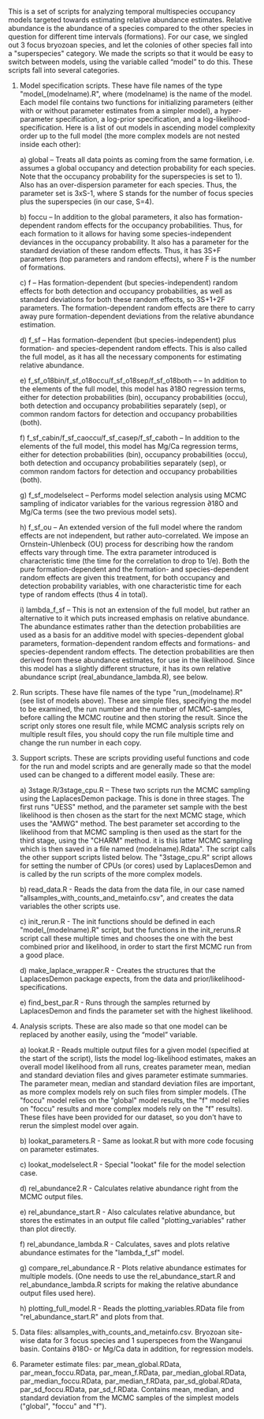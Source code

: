 This is a set of scripts for analyzing temporal multispecies occupancy models targeted towards estimating relative abundance estimates. Relative abundance is the abundance of a species compared to the other species in question for different time intervals (formations). For our case, we singled out 3 focus bryozoan species, and let the colonies of other species fall into a "superspecies" category. We made the scripts so that it would be easy to switch between models, using the variable called “model” to do this. These scripts fall into several categories.

1. Model specification scripts. These have file names of the type "model_(modelname).R", where (modelname) is the name of the model. Each model file contains two functions for initializing parameters (either with or without parameter estimates from a simpler model), a hyper-parameter specification, a log-prior specification, and a log-likelihood-specification. Here is a list of out models in ascending model complexity order up to the full model (the more complex models are not nested inside each other):

      a) global – Treats all data points as coming from the same formation, i.e. assumes a global occupancy and detection probability for each species. Note that the occupancy probability for the superspecies is set to 1). Also has an over-dispersion parameter for each species. Thus, the parameter set is 3xS-1, where S stands for the number of focus species plus the superspecies (in our case, S=4). 

      b) foccu – In addition to the global parameters, it also has formation-dependent random effects for the occupancy probabilities. Thus, for each formation to it allows for having some species-independent deviances in the occupancy probability. It also has a parameter for the standard deviation of these random effects. Thus, it has 3S+F parameters (top parameters and random effects), where F is the number of formations.  

      c) f – Has formation-dependent (but species-independent) random effects for both detection and occupancy probabilities, as well as standard deviations for both these random effects, so 3S+1+2F parameters. The formation-dependent random effects are there to carry away pure formation-dependent deviations from the relative abundance estimation.

      d) f_sf – Has formation-dependent (but species-independent) plus formation- and species-dependent random effects. This is also called the full model, as it has all the necessary components for estimating relative abundance. 

      e) f_sf_o18bin/f_sf_o18occu/f_sf_o18sep/f_sf_o18both – – In addition to the elements of the full  model, this model has ∂18O regression terms, either for detection probabilities (bin), occupancy probabilities (occu), both detection and occupancy probabilities separately (sep), or common random factors for detection and occupancy probabilities (both). 

      f) f_sf_cabin/f_sf_caoccu/f_sf_casep/f_sf_caboth – In addition to the elements of the full  model, this model has Mg/Ca regression terms, either for detection probabilities (bin), occupancy probabilities (occu), both detection and occupancy probabilities separately (sep), or common random factors for detection and occupancy probabilities (both). 

      g) f_sf_modelselect – Performs model selection analysis using MCMC sampling of indicator variables for the various regression ∂18O and Mg/Ca terms (see the two previous model sets).

      h) f_sf_ou – An extended version of the full model where the random effects are not independent, but rather auto-correlated. We impose an Ornstein-Uhlenbeck (OU) process for describing how the random effects vary through time. The extra parameter introduced is characteristic time (the time for the correlation to drop to 1/e). Both the pure formation-dependent and the formation- and species-dependent random effects are given this treatment, for both occupancy and detection probability variables, with one characteristic time for each type of random effects (thus 4 in total). 

      i) lambda_f_sf – This is not an extension of the full model, but rather an alternative to it which puts increased emphasis on relative abundance. The abundance estimates rather than the detection probabilities are used as a basis for an additive model with species-dependent global parameters, formation-dependent random effects and formations- and species-dependent random effects. The detection probabilities are then derived from these abundance estimates, for use in the likelihood. Since this model has a slightly different structure, it has its own relative abundance script (real_abundance_lambda.R), see below.

2. Run scripts. These have file names of the type "run_(modelname).R" (see list of models above). These are simple files, specifying the model to be examined, the run number and the number of MCMC-samples, before calling the MCMC routine and then storing the result. Since the script only stores one result file, while MCMC analysis scripts rely on multiple result files, you should copy the run file multiple time and change the run number in each copy. 

3. Support scripts. These are scripts providing useful functions and code for the run and model scripts and are generally made so that the model used can be changed to a different model easily. These are:

      a) 3stage.R/3stage_cpu.R – These two scripts run the MCMC sampling using the LaplacesDemon package. This is done in three stages. The first runs "UESS" method, and the parameter set sample with the best likelihood is then chosen as the start for the next MCMC stage, which uses the "AMWG" method. The best parameter set according to the likelihood from that MCMC sampling is then used as the start for the third stage, using the "CHARM" method. it is this latter MCMC sampling which is then saved in a file named (modelname).Rdata". The script calls the other support scripts listed below. The "3stage_cpu.R" script allows for setting the number of CPUs (or cores) used by LaplacesDemon and is called by the run scripts of the more complex models.

      b) read_data.R - Reads the data from the data file, in our case named "allsamples_with_counts_and_metainfo.csv", and creates the data variables the other scripts use.

      c) init_rerun.R - The init functions should be defined in each "model_(modelname).R" script, but the functions in the init_reruns.R script call these multiple times and chooses the one with the best combined prior and likelihood, in order to start the first MCMC run from a good place.

      d) make_laplace_wrapper.R - Creates the structures that the LaplacesDemon package expects, from the data and prior/likelihood-specifications.

      e) find_best_par.R - Runs through the samples returned by LaplacesDemon and finds the parameter set with the highest likelihood.

4. Analysis scripts. These are also made so that one model can be replaced by another easily, using the “model” variable.

      a) lookat.R - Reads multiple output files for a given model (specified at the start of the script), lists the model log-likelihood estimates, makes an overall model likelihood from all runs, creates parameter mean, median and standard deviation files and gives parameter estimate summaries. The parameter mean, median and standard deviation files are important, as more complex models rely on such files from simpler models. (The "foccu" model relies on the "global" model results, the "f" model relies on "foccu" results and more complex models rely on the "f" results). These files have been provided for our dataset, so you don't have to rerun the simplest model over again.

      b) lookat_parameters.R - Same as lookat.R but with more code focusing on parameter estimates.

      c) lookat_modelselect.R - Special "lookat" file for the model selection case.

      d) rel_abundance2.R - Calculates relative abundance right from the MCMC output files.

      e) rel_abundance_start.R - Also calculates relative abundance, but stores the estimates in an output file called "plotting_variables" rather than plot directly.

      f) rel_abundance_lambda.R - Calculates, saves and plots relative abundance estimates for the "lambda_f_sf" model.

      g) compare_rel_abundance.R - Plots relative abundance estimates for multiple models. (One needs to use the rel_abundance_start.R and rel_abundance_lambda.R scripts for making the relative abundance output files used here).

      h) plotting_full_model.R - Reads the plotting_variables.RData file from "rel_abundance_start.R" and plots from that.

5. Data files: allsamples_with_counts_and_metainfo.csv. Bryozoan site-wise data for 3 focus species and 1 superspeces from the Wanganui basin. Contains ∂18O- or Mg/Ca data in addition, for regression models.

6. Parameter estimate files: par_mean_global.RData, par_mean_foccu.RData, par_mean_f.RData, par_median_global.RData, par_median_foccu.RData, par_median_f.RData, par_sd_global.RData, par_sd_foccu.RData, par_sd_f.RData. Contains mean, median, and standard deviation from the MCMC samples of the simplest models ("global", "foccu" and "f").

